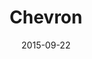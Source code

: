 ---
date: 2015-09-22
title: Chevron
categories: partner
logo: chevron.jpg
www: http://www.chevron.com/
---